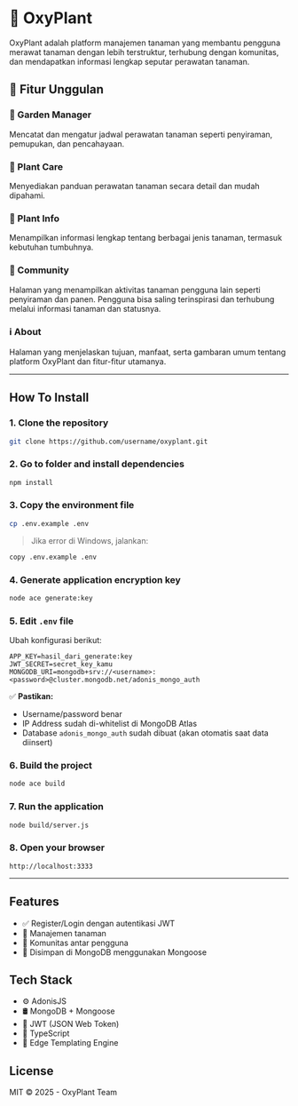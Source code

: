 # 🌿 OxyPlant

OxyPlant adalah platform manajemen tanaman yang membantu pengguna merawat tanaman dengan lebih terstruktur, terhubung dengan komunitas, dan mendapatkan informasi lengkap seputar perawatan tanaman.

## 🚀 Fitur Unggulan

### 🌱 Garden Manager
Mencatat dan mengatur jadwal perawatan tanaman seperti penyiraman, pemupukan, dan pencahayaan.

### 🌿 Plant Care
Menyediakan panduan perawatan tanaman secara detail dan mudah dipahami.

### 📖 Plant Info
Menampilkan informasi lengkap tentang berbagai jenis tanaman, termasuk kebutuhan tumbuhnya.

### 👥 Community
Halaman yang menampilkan aktivitas tanaman pengguna lain seperti penyiraman dan panen. Pengguna bisa saling terinspirasi dan terhubung melalui informasi tanaman dan statusnya.

### ℹ️ About
Halaman yang menjelaskan tujuan, manfaat, serta gambaran umum tentang platform OxyPlant dan fitur-fitur utamanya.

---

## How To Install

### 1. Clone the repository

```bash
git clone https://github.com/username/oxyplant.git
```

### 2. Go to folder and install dependencies

```bash
npm install
```

### 3. Copy the environment file

```bash
cp .env.example .env
```

> Jika error di Windows, jalankan:

```bash
copy .env.example .env
```

### 4. Generate application encryption key

```bash
node ace generate:key
```

### 5. Edit `.env` file

Ubah konfigurasi berikut:

```env
APP_KEY=hasil_dari_generate:key
JWT_SECRET=secret_key_kamu
MONGODB_URI=mongodb+srv://<username>:<password>@cluster.mongodb.net/adonis_mongo_auth
```

✅ **Pastikan:**

- Username/password benar  
- IP Address sudah di-whitelist di MongoDB Atlas  
- Database `adonis_mongo_auth` sudah dibuat (akan otomatis saat data diinsert)  

### 6. Build the project

```bash
node ace build
```

### 7. Run the application

```bash
node build/server.js
```

### 8. Open your browser

```
http://localhost:3333
```

---

## Features

- ✅ Register/Login dengan autentikasi JWT
- 🌱 Manajemen tanaman
- 👥 Komunitas antar pengguna
- 💾 Disimpan di MongoDB menggunakan Mongoose

## Tech Stack

- ⚙️ AdonisJS
- 🛢️ MongoDB + Mongoose
- 🔐 JWT (JSON Web Token)
- 🧠 TypeScript
- 🧩 Edge Templating Engine

## License

MIT © 2025 - OxyPlant Team
